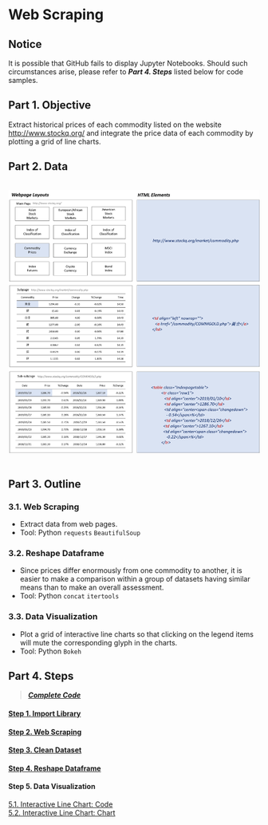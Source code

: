 # Web Scraping
## Notice
It is possible that GitHub fails to display Jupyter Notebooks. Should such circumstances arise, please refer to ***Part 4. Steps*** listed below for code samples.

## Part 1. Objective
Extract historical prices of each commodity listed on the website http://www.stockq.org/ and integrate the price data of each commodity by plotting a grid of line charts.

## Part 2. Data
<br>
<div align=center><img src="https://github.com/lclh813/Parser/blob/master/Pic/2_Data.png"/></div>
<br>

## Part 3. Outline
### 3.1. Web Scraping
- Extract data from web pages.
- Tool: Python ```requests``` ```BeautifulSoup```

### 3.2. Reshape Dataframe
- Since prices differ enormously from one commodity to another, it is easier to make a comparison within a group of datasets having similar means than to make an overall assessment.   
- Tool: Python ```concat``` ```itertools``` 

### 3.3. Data Visualization
- Plot a grid of interactive line charts so that clicking on the legend items will mute the corresponding glyph in the charts.
- Tool: Python ```Bokeh```

## Part 4. Steps
> [***Complete Code***](https://nbviewer.jupyter.org/github/lclh813/Web_Scraping/blob/master/6_CompleteCode.ipynb)
#### [Step 1. Import Library](https://nbviewer.jupyter.org/github/lclh813/Web_Scraping/blob/master/1_ImportLibrary.ipynb)
#### [Step 2. Web Scraping](https://nbviewer.jupyter.org/github/lclh813/Web_Scraping/blob/master/2_WebScraping.ipynb)
#### [Step 3. Clean Dataset](https://nbviewer.jupyter.org/github/lclh813/Web_Scraping/blob/master/3_CleanDataset.ipynb)
#### [Step 4. Reshape Dataframe](https://nbviewer.jupyter.org/github/lclh813/Web_Scraping/blob/master/4_ReshapeDataframe.ipynb)
#### Step 5. Data Visualization
[5.1. Interactive Line Chart: Code](https://nbviewer.jupyter.org/github/lclh813/Web_Scraping/blob/master/5_DataVisualization.ipynb)  
[5.2. Interactive Line Chart: Chart](https://lclh813.github.io/Web_Scraping/5_InteractiveLineChart.html)
